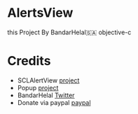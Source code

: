 # AlertsView
this Project By BandarHelal🇸🇦
objective-c

# Credits
- SCLAlertView [project](https://github.com/dogo/SCLAlertView)
- Popup [project](https://github.com/miscavage/Popup)
- BandarHelal [Twitter](https://twitter.com/Golden_Apple9)
- Donate via paypal [paypal](https://www.paypal.me/fjr699)
